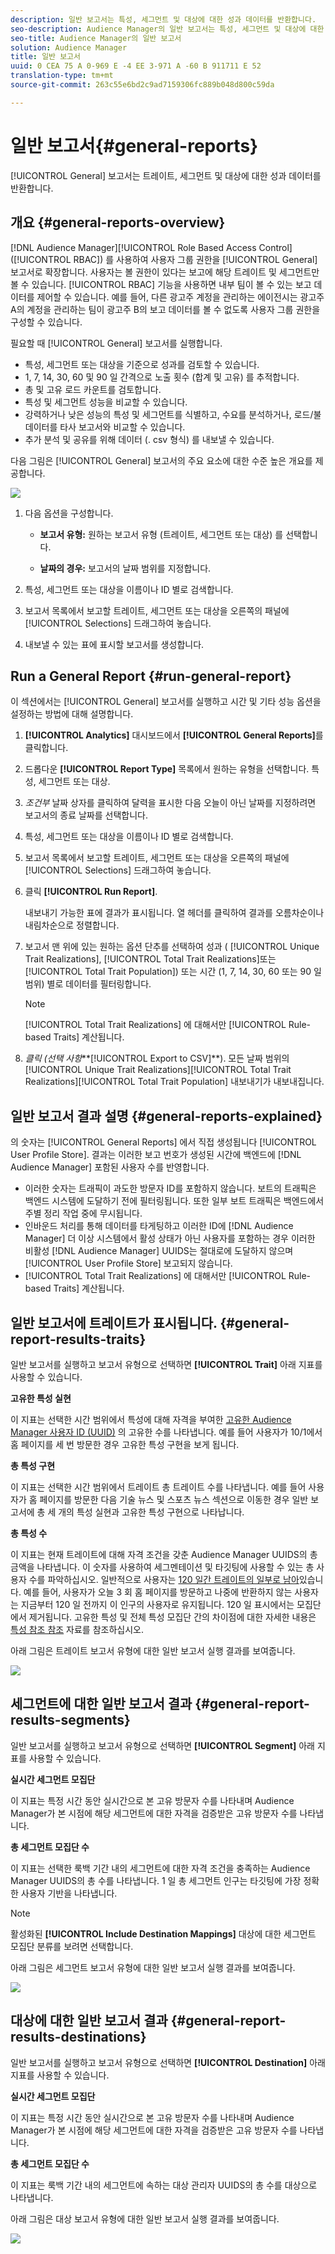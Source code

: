 ```yaml
---
description: 일반 보고서는 특성, 세그먼트 및 대상에 대한 성과 데이터를 반환합니다.
seo-description: Audience Manager의 일반 보고서는 특성, 세그먼트 및 대상에 대한 성과 데이터를 반환합니다.
seo-title: Audience Manager의 일반 보고서
solution: Audience Manager
title: 일반 보고서
uuid: 0 CEA 75 A 0-969 E -4 EE 3-971 A -60 B 911711 E 52
translation-type: tm+mt
source-git-commit: 263c55e6bd2c9ad7159306fc889b048d800c59da

---
```



# 일반 보고서{#general-reports}

[!UICONTROL General] 보고서는 트레이트, 세그먼트 및 대상에 대한 성과 데이터를 반환합니다.

## 개요 {#general-reports-overview}

<!-- 

c_general_reports.xml

 -->

[!DNL Audience Manager][!UICONTROL Role Based Access Control] ([!UICONTROL RBAC]) 를 사용하여 사용자 그룹 권한을 [!UICONTROL General] 보고서로 확장합니다. 사용자는 볼 권한이 있다는 보고에 해당 트레이트 및 세그먼트만 볼 수 있습니다. [!UICONTROL RBAC] 기능을 사용하면 내부 팀이 볼 수 있는 보고 데이터를 제어할 수 있습니다. 예를 들어, 다른 광고주 계정을 관리하는 에이전시는 광고주 A의 계정을 관리하는 팀이 광고주 B의 보고 데이터를 볼 수 없도록 사용자 그룹 권한을 구성할 수 있습니다.

필요할 때 [!UICONTROL General] 보고서를 실행합니다.

* 특성, 세그먼트 또는 대상을 기준으로 성과를 검토할 수 있습니다.
* 1, 7, 14, 30, 60 및 90 일 간격으로 노출 횟수 (합계 및 고유) 를 추적합니다.
* 총 및 고유 로드 카운트를 검토합니다.
* 특성 및 세그먼트 성능을 비교할 수 있습니다.
* 강력하거나 낮은 성능의 특성 및 세그먼트를 식별하고, 수요를 분석하거나, 로드/불 데이터를 타사 보고서와 비교할 수 있습니다.
* 추가 분석 및 공유를 위해 데이터 (. csv 형식) 를 내보낼 수 있습니다.

다음 그림은 [!UICONTROL General] 보고서의 주요 요소에 대한 수준 높은 개요를 제공합니다.

![](assets/general_reports.png)

1. 다음 옵션을 구성합니다.

   * **보고서 유형:** 원하는 보고서 유형 (트레이트, 세그먼트 또는 대상) 를 선택합니다.

   * **날짜의 경우:** 보고서의 날짜 범위를 지정합니다.

2. 특성, 세그먼트 또는 대상을 이름이나 ID 별로 검색합니다.
3. 보고서 목록에서 보고할 트레이트, 세그먼트 또는 대상을 오른쪽의 패널에 [!UICONTROL Selections] 드래그하여 놓습니다.
4. 내보낼 수 있는 표에 표시할 보고서를 생성합니다.

## Run a General Report {#run-general-report}

이 섹션에서는 [!UICONTROL General] 보고서를 실행하고 시간 및 기타 성능 옵션을 설정하는 방법에 대해 설명합니다.

<!-- 

t_run_general_report.xml

 -->

1. **[!UICONTROL Analytics]** 대시보드에서 **[!UICONTROL General Reports]**&#x200B;를 클릭합니다.
1. 드롭다운 **[!UICONTROL Report Type]** 목록에서 원하는 유형을 선택합니다. 특성, 세그먼트 또는 대상.
1. *조건부* 날짜 상자를 클릭하여 달력을 표시한 다음 오늘이 아닌 날짜를 지정하려면 보고서의 종료 날짜를 선택합니다.
1. 특성, 세그먼트 또는 대상을 이름이나 ID 별로 검색합니다.
1. 보고서 목록에서 보고할 트레이트, 세그먼트 또는 대상을 오른쪽의 패널에 [!UICONTROL Selections] 드래그하여 놓습니다.
1. 클릭 **[!UICONTROL Run Report]**.

   내보내기 가능한 표에 결과가 표시됩니다. 열 헤더를 클릭하여 결과를 오름차순이나 내림차순으로 정렬합니다.
2. 보고서 맨 위에 있는 원하는 옵션 단추를 선택하여 성과 ( [!UICONTROL Unique Trait Realizations], [!UICONTROL Total Trait Realizations]또는 [!UICONTROL Total Trait Population]) 또는 시간 (1, 7, 14, 30, 60 또는 90 일 범위) 별로 데이터를 필터링합니다.

   >[!NOTE]
   >
   >[!UICONTROL Total Trait Realizations] 에 대해서만 [!UICONTROL Rule-based Traits] 계산됩니다.

3. *클릭 (선택 사항***[!UICONTROL Export to CSV]**). 모든 날짜 범위의 [!UICONTROL Unique Trait Realizations][!UICONTROL Total Trait Realizations][!UICONTROL Total Trait Population] 내보내기가 내보내집니다.

## 일반 보고서 결과 설명 {#general-reports-explained}

의 숫자는 [!UICONTROL General Reports] 에서 직접 생성됩니다 [!UICONTROL User Profile Store]. 결과는 이러한 보고 번호가 생성된 시간에 백엔드에 [!DNL Audience Manager] 포함된 사용자 수를 반영합니다.

* 이러한 숫자는 트래픽이 과도한 방문자 ID를 포함하지 않습니다. 보트의 트래픽은 백엔드 시스템에 도달하기 전에 필터링됩니다. 또한 일부 보트 트래픽은 백엔드에서 주별 정리 작업 중에 무시됩니다.
* 인바운드 처리를 통해 데이터를 타게팅하고 이러한 ID에 [!DNL Audience Manager] 더 이상 시스템에서 활성 상태가 아닌 사용자를 포함하는 경우 이러한 비활성 [!DNL Audience Manager] UUIDS는 절대로에 도달하지 않으며 [!UICONTROL User Profile Store] 보고되지 않습니다.
* [!UICONTROL Total Trait Realizations] 에 대해서만 [!UICONTROL Rule-based Traits] 계산됩니다.

## 일반 보고서에 트레이트가 표시됩니다. {#general-report-results-traits}

일반 보고서를 실행하고 보고서 유형으로 선택하면 **[!UICONTROL Trait]** 아래 지표를 사용할 수 있습니다.

**고유한 특성 실현**

이 지표는 선택한 시간 범위에서 특성에 대해 자격을 부여한 [고유한 Audience Manager 사용자 ID (UUID)](../reference/ids-in-aam.md) 의 고유한 수를 나타냅니다. 예를 들어 사용자가 10/1에서 홈 페이지를 세 번 방문한 경우 고유한 특성 구현을 보게 됩니다.

**총 특성 구현**

이 지표는 선택한 시간 범위에서 트레이트 총 트레이트 수를 나타냅니다. 예를 들어 사용자가 홈 페이지를 방문한 다음 기술 뉴스 및 스포츠 뉴스 섹션으로 이동한 경우 일반 보고서에 총 세 개의 특성 실현과 고유한 특성 구현으로 나타납니다.

**총 특성 수**

이 지표는 현재 트레이트에 대해 자격 조건을 갖춘 Audience Manager UUIDS의 총 금액을 나타냅니다. 이 숫자를 사용하여 세그멘테이션 및 타깃팅에 사용할 수 있는 총 사용자 수를 파악하십시오. 일반적으로 사용자는 [120 일간 트레이트의 일부로 남아](../features/traits/create-onboarded-rule-based-traits.md#set-expiration-interval)있습니다. 예를 들어, 사용자가 오늘 3 회 홈 페이지를 방문하고 나중에 반환하지 않는 사용자는 지금부터 120 일 전까지 이 인구의 사용자로 유지됩니다. 120 일 표시에서는 모집단에서 제거됩니다. 고유한 특성 및 전체 특성 모집단 간의 차이점에 대한 자세한 내용은 [특성 참조 참조](../features/traits/trait-qualification-reference.md) 자료를 참조하십시오.

아래 그림은 트레이트 보고서 유형에 대한 일반 보고서 실행 결과를 보여줍니다.

![](assets/general_reports_metrics.png)

## 세그먼트에 대한 일반 보고서 결과 {#general-report-results-segments}

일반 보고서를 실행하고 보고서 유형으로 선택하면 **[!UICONTROL Segment]** 아래 지표를 사용할 수 있습니다.

**실시간 세그먼트 모집단**

이 지표는 특정 시간 동안 실시간으로 본 고유 방문자 수를 나타내며 Audience Manager가 본 시점에 해당 세그먼트에 대한 자격을 검증받은 고유 방문자 수를 나타냅니다.

**총 세그먼트 모집단 수**

이 지표는 선택한 룩백 기간 내의 세그먼트에 대한 자격 조건을 충족하는 Audience Manager UUIDS의 총 수를 나타냅니다. 1 일 총 세그먼트 인구는 타깃팅에 가장 정확한 사용자 기반을 나타냅니다.

>[!NOTE]
>
>활성화된 **[!UICONTROL Include Destination Mappings]** 대상에 대한 세그먼트 모집단 분류를 보려면 선택합니다.

아래 그림은 세그먼트 보고서 유형에 대한 일반 보고서 실행 결과를 보여줍니다.

![](assets/general_reports_segment_metrics.png)

## 대상에 대한 일반 보고서 결과 {#general-report-results-destinations}

일반 보고서를 실행하고 보고서 유형으로 선택하면 **[!UICONTROL Destination]** 아래 지표를 사용할 수 있습니다.

**실시간 세그먼트 모집단**

이 지표는 특정 시간 동안 실시간으로 본 고유 방문자 수를 나타내며 Audience Manager가 본 시점에 해당 세그먼트에 대한 자격을 검증받은 고유 방문자 수를 나타냅니다.

**총 세그먼트 모집단 수**

이 지표는 룩백 기간 내의 세그먼트에 속하는 대상 관리자 UUIDS의 총 수를 대상으로 나타냅니다.

아래 그림은 대상 보고서 유형에 대한 일반 보고서 실행 결과를 보여줍니다.

![](assets/general_reports_destinations.png)
